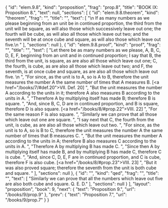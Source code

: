 {
  "id": "elem.9.8",
  "kind": "proposition",
  "frag": "prop.8",
  "title": "BOOK IX: Proposition 8.",
  "text": null,
  "sections": [
    {
      "id": "elem.9.8.theorem",
      "kind": "theorem",
      "frag": "",
      "title": "",
      "text": [
        "\n       If as many numbers as we please beginning from an unit be in continued proportion, the third from the unit will be square, as will also those which successively leave out one; the fourth will be cube, as will also all those which leave out two; and the seventh will be at once cube and square, as will also those which leave out five.\n      "
      ],
      "sections": null
    },
    {
      "id": "elem.9.8.proof",
      "kind": "proof",
      "frag": "",
      "title": "",
      "text": [
        "Let there be as many numbers as we please, A, B, C, D, E, F, beginning from an unit and in continued proportion; I say that B, the third from the unit, is square, as are also all those which leave out one; C, the fourth, is cube, as are also all those which leave out two; and F, the seventh, is at once cube and square, as are also all those which leave out five. \n      ",
        "For since, as the unit is to A, so is A to B, therefore the unit measures the number A the same number of times that A measures B. [<a href=\"/books/7/#def.20\">VII. Def. 20</a>] ",
        "But the unit measures the number A according to the units in it; therefore A also measures B according to the units in A. ",
        "Therefore A by multiplying itself has made B; therefore B is square. ",
        "And, since B, C, D are in continued proportion, and B is square, therefore D is also square. [<a href=\"/books/8/#prop.22\">VIII. 22</a>] ",
        "For the same reason F is also square. ",
        "Similarly we can prove that all those which leave out one are square. ",
        "I say next that C, the fourth from the unit, is cube, as are also all those which leave out two. ",
        "For since, as the unit is to A, so is B to C, therefore the unit measures the number A the same number of times that B measures C. ",
        "But the unit measures the number A according to the units in A; therefore B also measures C according to the units in A. ",
        "Therefore A by multiplying B has made C. ",
        "Since then A by multiplying itself has made B, and by multiplying B has made C, therefore C is cube. ",
        "And, since C, D, E, F are in continued proportion, and C is cube, therefore F is also cube. [<a href=\"/books/8/#prop.23\">VIII. 23</a>] ",
        "But it was also proved square; therefore the seventh from the unit is both cube and square. "
      ],
      "sections": null
    },
    {
      "id": "",
      "kind": "qed",
      "frag": "",
      "title": "",
      "text": [
        "Similarly we can prove that all the numbers which leave out five are also both cube and square. Q. E. D."
      ],
      "sections": null
    }
  ],
  "layout": "proposition",
  "book": 9,
  "next": {
    "text": "Proposition 9.",
    "url": "/books/9/prop.9"
  },
  "prev": {
    "text": "Proposition 7.",
    "url": "/books/9/prop.7"
  }
}
